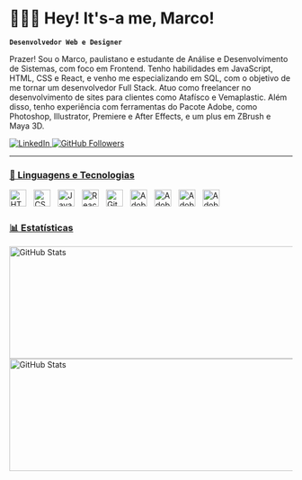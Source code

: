 # 👨🏻‍💻 Hey! It's-a me, Marco!

**`Desenvolvedor Web e Designer`**

Prazer! Sou o Marco, paulistano e estudante de Análise e Desenvolvimento de Sistemas, com foco em Frontend. Tenho habilidades em JavaScript, HTML, CSS e React, e venho me especializando em SQL, com o objetivo de me tornar um desenvolvedor Full Stack. Atuo como freelancer no desenvolvimento de sites para clientes como Atafísco e Vemaplastic. Além disso, tenho experiência com ferramentas do Pacote Adobe, como Photoshop, Illustrator, Premiere e After Effects, e um plus em ZBrush e Maya 3D.

<p align="left">
    <a href="https://www.linkedin.com/in/marco-aurelio-lima-de-oliveira/">
        <img 
            alt="LinkedIn" 
            title="Conecte-se comigo no LinkedIn" 
            src="https://img.shields.io/badge/LinkedIn-0A66C2?style=for-the-badge&logo=linkedin&logoColor=white"
        />
    </a>
    <a href="https://github.com/Mpaaco">
        <img 
            alt="GitHub Followers" 
            title="Meu GitHub" 
            src="https://img.shields.io/github/followers/Mpaaco?color=181717&labelColor=181717&style=for-the-badge&logo=github&label=Seguidores&logoColor=white"
    </a>
</p>

---

### 🎨 Linguagens e Tecnologias

<img 
    align="left" 
    alt="HTML"
    title="HTML" 
    width="30px" 
    style="padding-right: 10px;" 
    src="https://cdn.jsdelivr.net/gh/devicons/devicon/icons/html5/html5-original.svg" 
/>
<img 
    align="left" 
    alt="CSS" 
    title="CSS"
    width="30px" 
    style="padding-right: 10px;" 
    src="https://cdn.jsdelivr.net/gh/devicons/devicon/icons/css3/css3-original.svg" 
/>
<img 
    align="left" 
    alt="JavaScript" 
    title="JavaScript"
    width="30px" 
    style="padding-right: 10px;" 
    src="https://cdn.jsdelivr.net/gh/devicons/devicon/icons/javascript/javascript-original.svg" 
/>
<img 
    align="left" 
    alt="React"
    title="React" 
    width="30px" 
    style="padding-right: 10px;" 
    src="https://cdn.jsdelivr.net/gh/devicons/devicon/icons/react/react-original.svg" 
/>

<img 
    align="left" 
    alt="Git" 
    title="Git"
    width="30px" 
    style="padding-right: 10px;" 
    src="https://cdn.jsdelivr.net/gh/devicons/devicon/icons/git/git-original.svg" 
/>
<img 
    align="left" 
    alt="Adobe Photoshop" 
    title="Adobe Photoshop"
    width="30px" 
    style="padding-right: 10px;" 
    src="https://cdn.jsdelivr.net/gh/devicons/devicon/icons/photoshop/photoshop-plain.svg" 
/>
<img 
    align="left" 
    alt="Adobe Illustrator" 
    title="Adobe Illustrator"
    width="30px" 
    style="padding-right: 10px;" 
    src="https://cdn.jsdelivr.net/gh/devicons/devicon/icons/illustrator/illustrator-plain.svg" 
/>
<img 
    align="left" 
    alt="Adobe Premiere" 
    title="Adobe Premiere"
    width="30px" 
    style="padding-right: 10px;" 
    src="https://cdn.jsdelivr.net/gh/devicons/devicon/icons/premierepro/premierepro-original.svg" 
/>
<img 
    align="left" 
    alt="Adobe After Effects" 
    title="Adobe After Effects"
    width="30px" 
    style="padding-right: 10px;" 
    src="https://cdn.jsdelivr.net/gh/devicons/devicon/icons/aftereffects/aftereffects-original.svg" 
/>

<br/>
<br/>

### 📊 Estatísticas

<p>
  <img 
    align="left" 
    alt="GitHub Stats"
    width="1500"
    height="200" 
    style="padding-right: 10px;" 
    src="https://github-readme-stats.vercel.app/api?username=Mpaaco&show_icons=true&theme=tokyonight&include_all_commits=true&locale=pt-br" 
  />

<img 
    align="left" 
    alt="GitHub Stats" 
    width="1500"
    height="200" 
    src="https://github-readme-stats.vercel.app/api/top-langs/?username=Mpaaco&theme=tokyonight&layout=compact&custom_title=Tecnologias&langs_count=9" 
  />
</p>

